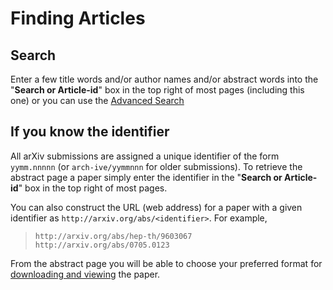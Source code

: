 # Finding Articles

## Search
Enter a few title words and/or author names and/or abstract words into
the "**Search or Article-id**" box in the top right of most pages
(including this one) or you can use the [Advanced Search](bitmap/advanced.md)

## If you know the identifier
All arXiv submissions are assigned a unique identifier of the form
`yymm.nnnnn` (or `arch-ive/yymmnnn` for older submissions). To retrieve
the abstract page a paper simply enter the identifier in the "**Search
or Article-id**" box in the top right of most pages.

You can also construct the URL (web address) for a paper with a given
identifier as `http://arxiv.org/abs/<identifier>`. For example,

>     http://arxiv.org/abs/hep-th/9603067
>     http://arxiv.org/abs/0705.0123

From the abstract page you will be able to choose your preferred format
for [downloading and viewing](view.md) the paper.
